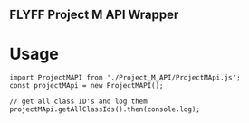 FLYFF Project M API Wrapper
---------------------------  

# Usage
```
import ProjectMAPI from './Project_M_API/ProjectMApi.js';
const projectMApi = new ProjectMAPI();

// get all class ID's and log them
projectMApi.getAllClassIds().then(console.log);
```
